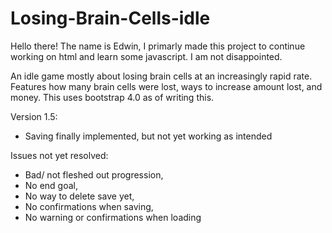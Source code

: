 # Losing-Brain-Cells-idle
Hello there! The name is Edwin, I primarly made this project to continue working on html and learn some javascript. I am not disappointed.


An idle game mostly about losing brain cells at an increasingly rapid rate.
Features how many brain cells were lost, ways to increase amount lost, and money.
This uses bootstrap 4.0 as of writing this.

Version 1.5:
- Saving finally implemented, but not yet working as intended

Issues not yet resolved:
- Bad/ not fleshed out progression,
- No end goal,
- No way to delete save yet,
- No confirmations when saving,
- No warning or confirmations when loading
